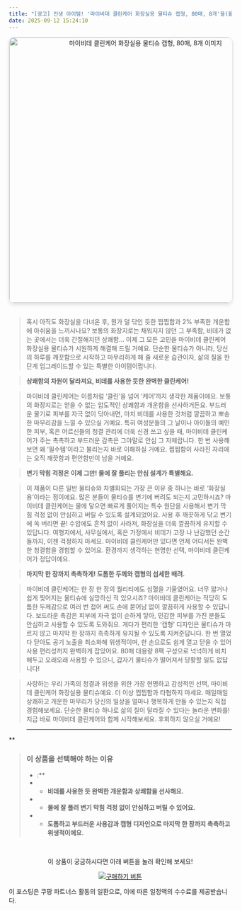 ```yaml
---
title: "[광고] 인생 아이템! '마이비데 클린케어 화장실용 물티슈 캡형, 80매, 8개'을(를) 만나보세요."
date: 2025-09-12 15:24:10
---
```


<div align="center">
    <a href="https://link.coupang.com/re/AFFSDP?lptag=AF8916626&pageKey=6964996972&itemId=16969608474&vendorItemId=84146435125&traceid=V0-153-30e5fab533f6de5e&requestid=20250913002352047073050202" target="_blank">
        <img src="https://ads-partners.coupang.com/image1/CWintIn-raMS7ge_Cc-DMNRGnv3eJUSsYmSyVNIGdTQllKZW4JwU-Ge6W9F_ReLeYkUVQPqj2ze7Z_ZNDMm4tZFdmfUvNBtDYtRJfJGFOzONzwjJ8klFBuOdGJpef9DxgsZU39RnCGc6XsJ0myUcOXpQPQKT0nrCs6gKWs8W9GWRwBhM0EcLX37ne37KioSPSUmQxd2xX5n7HiGZqilKcrDN_B9j5tjxtMxYypD02ElbjYFyJLO7wubXmUXuIKgQVwEzvFV65KAoNHvc8XWZz7rpupXS" alt="마이비데 클린케어 화장실용 물티슈 캡형, 80매, 8개 이미지" width="600" style="max-width: 100%; height: auto; border-radius: 12px; border: 1px solid #e0e0e0; box-shadow: 0 4px 8px rgba(0,0,0,0.1);">
    </a>
</div>
<br>

> 혹시 아직도 화장실을 다녀온 후, 뭔가 덜 닦인 듯한 찝찝함과 2% 부족한 개운함에 아쉬움을 느끼시나요? 보통의 화장지로는 채워지지 않던 그 부족함, 비데가 없는 곳에서는 더욱 간절해지던 상쾌함… 이제 그 모든 고민을 마이비데 클린케어 화장실용 물티슈가 시원하게 해결해 드릴 거예요. 단순한 물티슈가 아니라, 당신의 하루를 깨끗함으로 시작하고 마무리하게 해 줄 새로운 습관이자, 삶의 질을 한 단계 업그레이드할 수 있는 특별한 아이템이랍니다.

> **상쾌함의 차원이 달라져요, 비데를 사용한 듯한 완벽한 클린케어!**

> 마이비데 클린케어는 이름처럼 ‘클린’을 넘어 ‘케어’까지 생각한 제품이에요. 보통의 화장지로는 얻을 수 없는 압도적인 상쾌함과 개운함을 선사하거든요. 부드러운 물기로 피부를 자극 없이 닦아내면, 마치 비데를 사용한 것처럼 깔끔하고 뽀송한 마무리감을 느낄 수 있으실 거예요. 특히 여성분들의 그 날이나 아이들의 예민한 피부, 혹은 어르신들의 청결 관리에 더욱 신경 쓰고 싶을 때, 마이비데 클린케어가 주는 촉촉하고 부드러운 감촉은 그야말로 안심 그 자체랍니다. 한 번 사용해보면 왜 ‘필수템’이라고 불리는지 바로 이해하실 거예요. 찝찝함이 사라진 자리에는 오직 깨끗함과 편안함만이 남을 거예요.

> **변기 막힘 걱정은 이제 그만! 물에 잘 풀리는 안심 설계가 특별해요.**

> 이 제품이 다른 일반 물티슈와 차별화되는 가장 큰 이유 중 하나는 바로 ‘화장실용’이라는 점이에요. 많은 분들이 물티슈를 변기에 버려도 되는지 고민하시죠? 마이비데 클린케어는 물에 닿으면 빠르게 풀어지는 특수 원단을 사용해서 변기 막힘 걱정 없이 안심하고 버릴 수 있도록 설계되었어요. 사용 후 깨끗하게 닦고 변기에 쏙 버리면 끝! 수압에도 흔적 없이 사라져, 화장실을 더욱 깔끔하게 유지할 수 있답니다. 여행지에서, 사무실에서, 혹은 가정에서 비데가 고장 나 난감했던 순간들까지, 이젠 걱정하지 마세요. 마이비데 클린케어만 있다면 언제 어디서든 완벽한 청결함을 경험할 수 있어요. 환경까지 생각하는 현명한 선택, 마이비데 클린케어가 정답이에요.

> **마지막 한 장까지 촉촉하게! 도톰한 두께와 캡형의 섬세한 배려.**

> 마이비데 클린케어는 한 장 한 장의 퀄리티에도 심혈을 기울였어요. 너무 얇거나 쉽게 찢어지는 물티슈에 실망하신 적 있으시죠? 마이비데 클린케어는 적당히 도톰한 두께감으로 여러 번 접어 써도 손에 묻어남 없이 깔끔하게 사용할 수 있답니다. 보드라운 촉감은 피부에 자극 없이 순하게 닿아, 민감한 피부를 가진 분들도 안심하고 사용할 수 있도록 도와줘요. 게다가 편리한 ‘캡형’ 디자인은 물티슈가 마르지 않고 마지막 한 장까지 촉촉하게 유지될 수 있도록 지켜준답니다. 한 번 열었다 닫아도 공기 노출을 최소화해 위생적이며, 한 손으로도 쉽게 열고 닫을 수 있어 사용 편리성까지 완벽하게 잡았어요. 80매 대용량 8팩 구성으로 넉넉하게 비치해두고 오래오래 사용할 수 있으니, 갑자기 물티슈가 떨어져서 당황할 일도 없답니다!

> 사랑하는 우리 가족의 청결과 위생을 위한 가장 현명하고 감성적인 선택, 마이비데 클린케어 화장실용 물티슈예요. 더 이상 찝찝함과 타협하지 마세요. 매일매일 상쾌하고 개운한 마무리가 당신의 일상을 얼마나 행복하게 만들 수 있는지 직접 경험해보세요. 단순한 물티슈 하나로 삶의 질이 달라질 수 있다는 놀라운 변화를! 지금 바로 마이비데 클린케어와 함께 시작해보세요. 후회하지 않으실 거예요!

> ---
**


> ### 이 상품을 선택해야 하는 이유
> - :**
> - *   **비데를 사용한 듯 완벽한 개운함과 상쾌함을 선사해요.**
> - *   **물에 잘 풀려 변기 막힘 걱정 없이 안심하고 버릴 수 있어요.**
> - *   **도톰하고 부드러운 사용감과 캡형 디자인으로 마지막 한 장까지 촉촉하고 위생적이에요.**


<br>

<div align="center">
  <p>이 상품이 궁금하시다면 아래 버튼을 눌러 확인해 보세요!</p>
  <a href="https://link.coupang.com/re/AFFSDP?lptag=AF8916626&pageKey=6964996972&itemId=16969608474&vendorItemId=84146435125&traceid=V0-153-30e5fab533f6de5e&requestid=20250913002352047073050202" target="_blank">
    <img src="https://img.shields.io/badge/지금 바로 구매하기-FF5722?style=for-the-badge&logo=coupa&logoColor=white" alt="구매하기 버튼">
  </a>
</div>

이 포스팅은 쿠팡 파트너스 활동의 일환으로, 이에 따른 일정액의 수수료를 제공받습니다.

